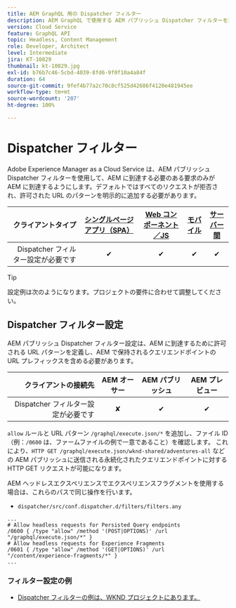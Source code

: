 ```yaml
---
title: AEM GraphQL 用の Dispatcher フィルター
description: AEM GraphQL で使用する AEM パブリッシュ Dispatcher フィルターを設定する方法について説明します。
version: Cloud Service
feature: GraphQL API
topic: Headless, Content Management
role: Developer, Architect
level: Intermediate
jira: KT-10829
thumbnail: kt-10829.jpg
exl-id: b76b7c46-5cbd-4039-8fd6-9f0f10a4a84f
duration: 64
source-git-commit: 9fef4b77a2c70c8cf525d42686f4120e481945ee
workflow-type: tm+mt
source-wordcount: '207'
ht-degree: 100%

---
```


# Dispatcher フィルター

Adobe Experience Manager as a Cloud Service は、AEM パブリッシュ Dispatcher フィルターを使用して、AEM に到達する必要のある要求のみが AEM に到達するようにします。デフォルトではすべてのリクエストが拒否され、許可された URL のパターンを明示的に追加する必要があります。

| クライアントタイプ | [シングルページアプリ（SPA）](../spa.md) | [Web コンポーネント／JS](../web-component.md) | [モバイル](../mobile.md) | [サーバー間](../server-to-server.md) |
|------------------------------------------:|:---------------------:|:----------------:|:---------:|:----------------:|
| Dispatcher フィルター設定が必要です | ✔ | ✔ | ✔ | ✔ |

>[!TIP]
>
> 設定例は次のようになります。プロジェクトの要件に合わせて調整してください。

## Dispatcher フィルター設定

AEM パブリッシュ Dispatcher フィルター設定は、AEM に到達するために許可される URL パターンを定義し、AEM で保持されるクエリエンドポイントの URL プレフィックスを含める必要があります。

| クライアントの接続先 | AEM オーサー | AEM パブリッシュ | AEM プレビュー |
|------------------------------------------:|:----------:|:-------------:|:-------------:|
| Dispatcher フィルター設定が必要です | ✘ | ✔ | ✔ |

`allow` ルールと URL パターン `/graphql/execute.json/*` を追加し、ファイル ID（例：`/0600` は、ファームファイルの例で一意であること）を確認します。
これにより、`HTTP GET /graphql/execute.json/wknd-shared/adventures-all` などの AEM パブリッシュに送信される永続化されたクエリエンドポイントに対する HTTP GET リクエストが可能になります。

AEM ヘッドレスエクスペリエンスでエクスペリエンスフラグメントを使用する場合は、これらのパスで同じ操作を行います。

+ `dispatcher/src/conf.dispatcher.d/filters/filters.any`

```
...
# Allow headless requests for Persisted Query endpoints
/0600 { /type "allow" /method '(POST|OPTIONS)' /url "/graphql/execute.json/*" }
# Allow headless requests for Experience Fragments
/0601 { /type "allow" /method '(GET|OPTIONS)' /url "/content/experience-fragments/*" }
...
```

### フィルター設定の例

+ [Dispatcher フィルターの例は、WKND プロジェクトにあります。](https://github.com/adobe/aem-guides-wknd/blob/main/dispatcher/src/conf.dispatcher.d/filters/filters.any#L28)
